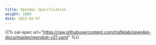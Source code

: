 ```yaml
---
title: OpenApi Specification
weight: 1000
date: 2022-02-07
---
```

{{% oai-spec url="https://raw.githubusercontent.com/trafiklab/openApi-docs/master/resrobot-v21.yaml" %}}